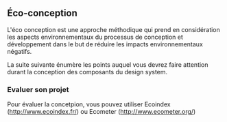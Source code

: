 ## Éco-conception

L'éco conception est une approche méthodique qui prend en considération les aspects environnementaux du processus de conception et développement dans le but de réduire les impacts environnementaux négatifs.

La suite suivante énumère les points auquel vous devrez faire attention durant la conception des composants du design system.

<doc-eco-conception></doc-eco-conception>

### Evaluer son projet

Pour évaluer la concetpion, vous pouvez utiliser Ecoindex (http://www.ecoindex.fr/) ou Ecometer (http://www.ecometer.org/)

